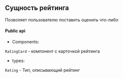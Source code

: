 ## Сущность рейтинга

Позволяет пользователю поставить оценить что-либо

#### Public api

- Components:

`RatingCard` - компонент с карточкой рейтинга

- types:

`Rating` - Тип, описывающий рейтинг
